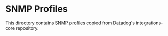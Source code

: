 # SNMP Profiles

This directory contains [SNMP profiles](https://github.com/DataDog/integrations-core/tree/master/snmp/datadog_checks/snmp/data/default_profiles) copied from Datadog's integrations-core repository.
 